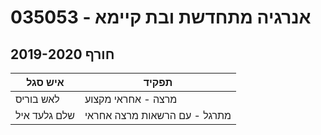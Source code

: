 # 035053 - אנרגיה מתחדשת ובת קיימא

## חורף 2019-2020

| איש סגל | תפקיד |
| ---- | ---- |
| לאש בוריס | מרצה - אחראי מקצוע |
| שלם גלעד איל | מתרגל - עם הרשאות מרצה אחראי |

